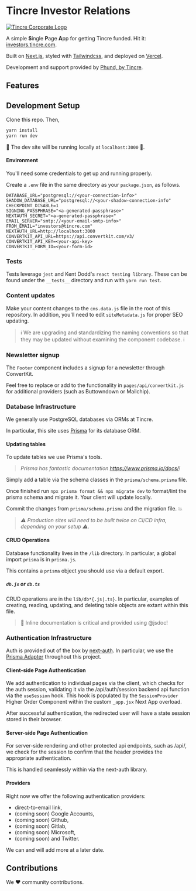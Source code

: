 # Tincre Investor Relations

<a href="https://investor.tincre.com" style="text-align:center;" target="_blank">
<img alt="Tincre Corporate Logo" src="https://res.cloudinary.com/tincre/image/upload/v1638892843/tincre.com/tincre-brand-indigo-800_uatfej.svg" /></a>

A simple **S**ingle **P**age **A**pp for getting Tincre funded. Hit it: [investors.tincre.com](https://investors.tincre.com).

Built on
[Next.js](https://nextjs.org), styled with [Tailwindcss](https://tailwindcss.com), and deployed on [Vercel](https://vercel.com).

Development and support provided by [Phund, by Tincre](https://phund.xyz).

## Features

## Development Setup

Clone this repo. Then,

```bash
yarn install
yarn run dev
```

🚀 The dev site will be running locally at `localhost:3000` 🚀.

#### Environment

You'll need some credentials to get up and running properly.

Create a `.env` file in the same directory as your `package.json`, as follows.

```env
DATABASE_URL="postgresql://<your-connection-info>"
SHADOW_DATABASE_URL="postgresql://<your-shadow-connection-info"
CHECKPOINT_DISABLE=1
SIGNING_PASSPHRASE="<a-generated-passphrase>"
NEXTAUTH_SECRET="<a-generated-passphrase>"
EMAIL_SERVER="smtp://<your-email-smtp-info>"
FROM_EMAIL="investors@tincre.com"
NEXTAUTH_URL=http://localhost:3000
CONVERTKIT_API_URL=https://api.convertkit.com/v3/
CONVERTKIT_API_KEY=<your-api-key>
CONVERTKIT_FORM_ID=<your-form-id>
```

### Tests

Tests leverage `jest` and Kent Dodd's `react testing library`. These can
be found under the `__tests__` directory and run with `yarn run test`.

### Content updates

Make your content changes to the `cms.data.js` file in the root of this
repository. In addition, you'll need to edit `siteMetadata.js` for proper SEO updating.

> ℹ We are upgrading and standardizing the naming conventions so that they may be updated without examining the component codebase. ℹ

### Newsletter signup

The `Footer` component includes a signup for a newsletter through ConvertKit.

Feel free to replace or add to the functionality in `pages/api/convertkit.js`
for additional providers (such as Buttowndown or Mailchip).

### Database Infrastructure

We generally use PostgreSQL databases via ORMs at Tincre.

In particular, this site uses [Prisma](https://prisma.io) for its database
ORM.

#### Updating tables

To update tables we use Prisma's tools.

> _Prisma has fantastic documentation https://www.prisma.io/docs/!_

Simply add a table via the schema classes in the `prisma/schema.prisma` file.

Once finished run `npx prisma format && npx migrate dev` to format/lint the
prisma schema and migrate it. Your client will update locally.

Commit the changes from `prisma/schema.prisma` and the migration file. :boom:

> _:warning: Production sites will need to be built twice on CI/CD infra, depending on your setup :warning:._

#### CRUD Operations

Database functionality lives in the `/lib` directory. In particular, a global
import `prisma` is in `prisma.js`.

This contains a `prisma` object you should use via a default export.

##### `db.js` or `db.ts`

CRUD operations are in the `lib/db*{.js|.ts}`. In particular, examples
of creating, reading, updating, and deleting table objects are extant within
this file.

> :notebook: Inline documentation is critical and provided using @jsdoc!

### Authentication Infrastructure

Auth is provided out of the box by [next-auth](https://next-auth.js.org). In particular,
we use the [Prisma Adapter](https://next-auth.js.org/adapters/prisma)
throughout this project.

#### Client-side Page Authentication

We add authentication to individual pages via the client, which checks for the auth session, validating it via the /api/auth/session backend api function via the `useSession` hook. This hook is populated by the `SessionProvider` Higher Order Component within the custom `_app.jsx` Next App overload.

After successful authentication, the redirected user will have a state session stored
in their browser.

#### Server-side Page Authentication

For server-side rendering and other protected api endpoints, such as /api/<protected>, we check for the session to confirm that the header provides the appropriate authentication.

This is handled seamlessly within via the next-auth library.

#### Providers

Right now we offer the following authentication providers:

- direct-to-email link,
- (coming soon) Google Accounts,
- (coming soon) Github,
- (coming soon) Gitlab,
- (coming soon) Microsoft,
- (coming soon) and Twitter.

We can and will add more at a later date.

## Contributions

We :heart: community contributions.
